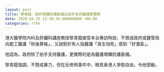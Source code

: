 ```yaml
---
layout: post
title: 黎青龍：政府增購防護裝備比拍手支持醫護更實際
date: 2020-04-25 12:30:39.000000000 +08:00
categories: rthk
---
```


港大醫學院內科及肝臟科講座教授黎青龍接受本台專訪時說，不贊成政府或醫管局向罷工醫護「秋後算帳」，又說對於有人指醫護「貪生怕死」感到「好激氣」。

他認為，政府除了拍手支持醫護，更實際的是為醫護增購防護裝備。

黎青龍強調，不贊成暴力，但在反修例事件中，眼見香港人爭取自由，令他感動。
